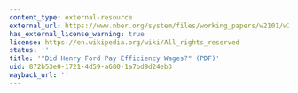 ```yaml
---
content_type: external-resource
external_url: https://www.nber.org/system/files/working_papers/w2101/w2101.pdf
has_external_license_warning: true
license: https://en.wikipedia.org/wiki/All_rights_reserved
status: ''
title: '"Did Henry Ford Pay Efficiency Wages?" (PDF)'
uid: 872b53e0-1721-4d59-a680-1a7bd9d24eb3
wayback_url: ''
---
```

